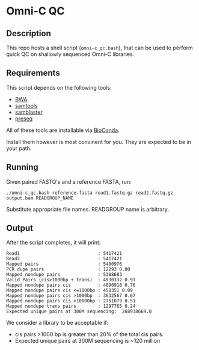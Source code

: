 # Omni-C QC
## Description

This repo hosts a shell script (`omni-c_qc.bash`), that can be used to perform quick QC on shallowly sequenced Omni-C libraries.

## Requirements

This script depends on the following tools:

- [BWA](https://github.com/lh3/bwa)
- [samtools](https://github.com/samtools)
- [samblaster](https://github.com/GregoryFaust/samblaster)
- [preseq](http://smithlabresearch.org/software/preseq/)

All of these tools are installable via [BioConda](https://bioconda.github.io).

Install them however is most convinent for you. They are expected to be in your path.

## Running
Given paired FASTQ's and a reference FASTA, run:

```
./omni-c_qc.bash reference.fasta read1.fastq.gz read2.fastq.gz output.bam READGROUP_NAME
```

Substitute appropriate file names. READGROUP name is arbitrary.

## Output

After the script completes, it will print:

```
Read1                             : 5417421
Read2                             : 5417421
Mapped pairs                      : 5400976
PCR dupe pairs                    : 12293 0.00
Mapped nondupe pairs              : 5388683
Valid Pairs (cis>1000bp + trans)  : 4930332 0.91
Mapped nondupe pairs cis          : 4090918 0.76
Mapped nondupe pairs cis <=1000bp : 458351 0.09
Mapped nondupe pairs cis >1000bp  : 3632567 0.67
Mapped nondupe pairs cis >10000bp : 2751079 0.51
Mapped nondupe trans pairs        : 1297765 0.24
Expected unique pairs at 300M sequencing:  268938669.0
```

We consider a library to be acceptable if:

- cis pairs >1000 bp is greater than 20% of the total cis pairs.
- Expected unique pairs at 300M sequencing is ~120 million

